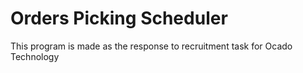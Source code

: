 # Orders Picking Scheduler

This program is made as the response to recruitment task for Ocado Technology


